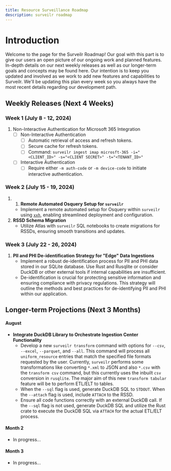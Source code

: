 ```yaml
---
title: Resource Surveillance Roadmap
description: surveilr roadmap
---
```

# Introduction

Welcome to the page for the Surveilr Roadmap! Our goal with this part is to give our users an open picture of our ongoing work and planned features. In-depth details on our next weekly releases as well as our longer-term goals and concepts may be found here. Our intention is to keep you updated and involved as we work to add new features and capabilities to Surveilr. We'll be updating this plan every week so you always have the most recent details regarding our development path.


## Weekly Releases (Next 4 Weeks)

### Week 1 (July 8 - 12, 2024)

1. Non-Interactive Authentication for Microsoft 365 Integration
   - [ ] Non-Interactive Authentication
     - [ ] Automatic retrieval of access and refresh tokens.
     - [ ] Secure cache for refresh tokens.
     - [ ] Command: `surveilr ingest imap microsft-365 -i="<CLIENT_ID>" -s="<CLIENT SECRET>" -t="<TENANT_ID>"`
    - [ ] Interactive Authentication
       - [ ] Require either `-m auth-code` or `-m device-code` to initiate interactive authentication.
  
### Week 2 (July 15 - 19, 2024)

1. 1. **Remote Automated Osquery Setup for `surveilr`**
    - Implement a remote automated setup for Osquery within `surveilr` using [`xxh`](https://github.com/xxh/xxh), enabling streamlined deployment and configuration.
2. **RSSD Schema Migration**
    - Utilize Atlas with `surveilr` SQL notebooks to create migrations for RSSDs, ensuring smooth transitions and updates.


### Week 3 (July 22 - 26, 2024)

1. **PII and PHI De-identification Strategy for "Edge" Data Ingestions**
    - Implement a robust de-identification process for PII and PHI data stored in our SQLite database. Use Rust and Rusqlite or consider DuckDB or other external tools if internal capabilities are insufficient.
    - De-identification is crucial for protecting sensitive information and ensuring compliance with privacy regulations. This strategy will outline the methods and best practices for de-identifying PII and PHI within our application.
  
## Longer-term Projections (Next 3 Months)

#### August
- **Integrate DuckDB Library to Orchestrate Ingestion Center Functionality**
    - Develop a new `surveilr transform` command with options for `--csv`, `--excel`, `--parquet`, and `--all`. This command will process all `uniform_resource` entries that match the specified file formats requested by the user. Currently, `surveilr` performs some transformations like converting `*.xml` to JSON and also `*.csv` with the `transform csv` command, but this currently uses the inbuilt `csv` conversion in `rusqlite`. The major aim of this new `transform tabular` feature will be to  perform ETL/ELT to tables.
    - When the `--sql` flag is used, generate DuckDB SQL to `STDOUT`. When the `--attach` flag is used, include `ATTACH` to the RSSD.
    - Ensure all code functions correctly with an external DuckDB call. If the `--sql` flag is not used, generate DuckDB SQL and utilize the Rust crate to execute the DuckDB SQL via `ATTACH` for the actual ETL/ELT process.

#### Month 2
- In progress...

#### Month 3
- In progress...



